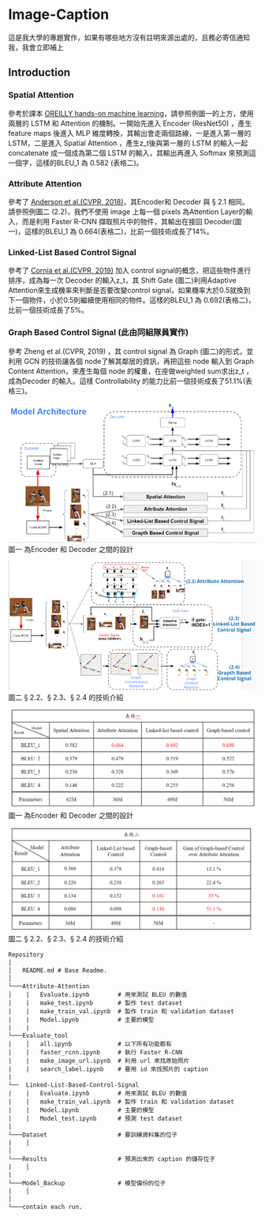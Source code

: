 # Image-Caption
這是我大學的專題實作，如果有哪些地方沒有註明來源出處的，且務必寄信通知我，我會立即補上

## Introduction

### Spatial Attention
參考於課本 [OREILLY hands-on machine learning](https://www.oreilly.com/library/view/hands-on-machine-learning/9781492032632/)，請參照例圖一的上方，使用兩層的 LSTM 和 Attention 的機制。一開始先進入 Encoder (ResNet50) ，產生 feature maps 後進入 MLP 維度轉換，其輸出會走兩個路線，一是進入第一層的 LSTM，二是進入 Spatial Attention ，產生z_t後與第一層的 LSTM 的輸入一起 concatenate 成一個成為第二個 LSTM 的輸入，其輸出再進入 Softmax 來預測這一個字，這樣的BLEU_1 為 0.582 (表格二)。

### Attribute Attention
參考了 [Anderson et al.(CVPR, 2018)](http://example.comhttps://openaccess.thecvf.com/content_cvpr_2018/CameraReady/1163.pdf)，其Encoder和 Decoder 與 § 2.1 相同。 請參照例圖二 (2.2)，我們不使用 image 上每一個 pixels 為Attention Layer的輸入，而是利用 Faster R-CNN 擷取照片中的物件，其輸出在接回 Decoder(圖一)，這樣的BLEU_1 為 0.664(表格二)，比前一個技術成長了14%。 


### Linked-List Based Control Signal
參考了 [Cornia et al.(CVPR, 2019)](https://openaccess.thecvf.com/content_CVPR_2019/papers/Cornia_Show_Control_and_Tell_A_Framework_for_Generating_Controllable_and_CVPR_2019_paper.pdf) 加入 control signal的概念，把這些物件進行排序，成為每一次 Decoder 的輸入z_t，其 Shift Gate (圖二)利用Adaptive Attention來生成機率來判斷是否要改變control signal，如果機率大於0.5就換到下一個物件，小於0.5則繼續使用相同的物件。這樣的BLEU_1 為 0.692(表格二)，比前一個技術成長了5%。


### Graph Based Control Signal **(此由同組隊員實作)**
參考 Zheng et al.(CVPR, 2019) ，其 control signal 為 Graph (圖二)的形式，並利用 GCN 的技術讓各個 node了解其鄰居的資訊，再把這些 node 輸入到 Graph Content Attention，來產生每個 node 的權重，在座做weighted sum求出z_t ，成為Decoder 的輸入。這樣 Controllability 的能力比前一個技術成長了51.1%(表格三)。

![image info](./Pictures/Model_Architecture.png)
圖一 為Encoder 和 Decoder 之間的設計


![image info](./Pictures/Model_Details.png)
圖二 § 2.2、§ 2.3、§ 2.4 的技術介紹


![image info](./Pictures/table_1.png)
圖一 為Encoder 和 Decoder 之間的設計


![image info](./Pictures/table_2.png)
圖二 § 2.2、§ 2.3、§ 2.4 的技術介紹


```
Repository
|
│   README.md # Base Readme.
│   
└───Attribute-Attention
│    |   Evaluate.ipynb        # 用來測試 BLEU 的數值
|    |   make_test.ipynb       # 製作 test dataset
|    |   make_train_val.ipynb  # 製作 train 和 validation dataset
|    |   Model.ipynb           # 主要的模型
|    |
└───Evaluate_tool
|    │   all.ipynb             # 以下所有功能都有
|    |   faster_rcnn.ipynb     # 執行 Faster R-CNN
|    |   make_image_url.ipynb  # 利用 url 來找原始照片
|    |   search_label.ipynb    # 要用 id 來找照片的 caption
|
└──  Linked-List-Based-Control-Signal
|    |   Evaluate.ipynb        # 用來測試 BLEU 的數值
|    |   make_train_val.ipynb  # 製作 train 和 validation dataset
|    |   Model.ipynb           # 主要的模型
|    |   Model_test.ipynb      # 預測 test dataset
|   
└───Dataset                    # 要訓練資料集的位子
|    │
│   
└───Results                    # 預測出來的 caption 的儲存位子
|    │  
|
└───Model_Backup               # 模型備份的位子
|    │ 
│ 
└───contain each run.


```